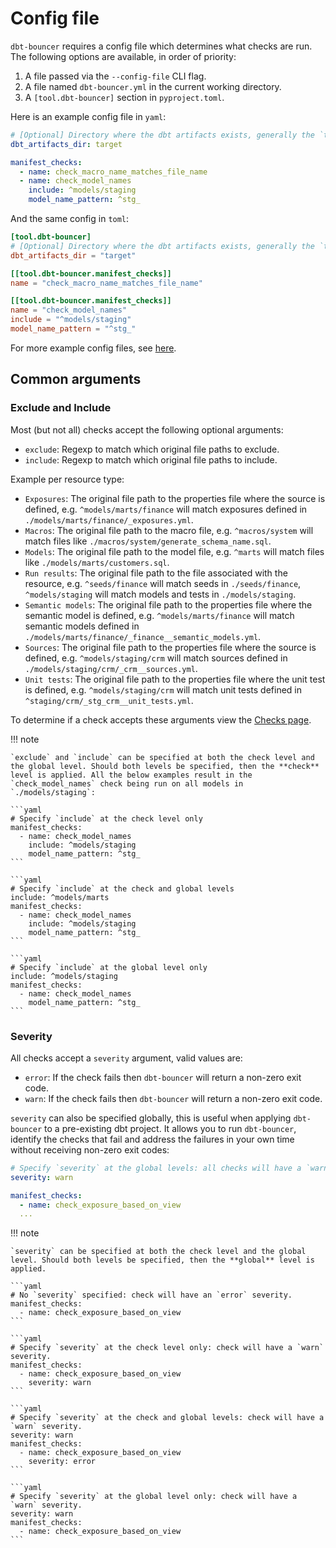 # Config file

`dbt-bouncer` requires a config file which determines what checks are run.
The following options are available, in order of priority:

1. A file passed via the `--config-file` CLI flag.
1. A file named `dbt-bouncer.yml` in the current working directory.
1. A `[tool.dbt-bouncer]` section in `pyproject.toml`.

Here is an example config file in `yaml`:

```yaml
# [Optional] Directory where the dbt artifacts exists, generally the `target` directory inside a dbt project. Defaults to `./target`.
dbt_artifacts_dir: target

manifest_checks:
  - name: check_macro_name_matches_file_name
  - name: check_model_names
    include: ^models/staging
    model_name_pattern: ^stg_
```

And the same config in `toml`:

```toml
[tool.dbt-bouncer]
# [Optional] Directory where the dbt artifacts exists, generally the `target` directory inside a dbt project. Defaults to `./target`.
dbt_artifacts_dir = "target"

[[tool.dbt-bouncer.manifest_checks]]
name = "check_macro_name_matches_file_name"

[[tool.dbt-bouncer.manifest_checks]]
name = "check_model_names"
include = "^models/staging"
model_name_pattern = "^stg_"
```

For more example config files, see [here](https://github.com/godatadriven/dbt-bouncer/tree/main/tests/unit/config_files/valid).

## Common arguments

### Exclude and Include

Most (but not all) checks accept the following optional arguments:

- `exclude`: Regexp to match which original file paths to exclude.
- `include`: Regexp to match which original file paths to include.

Example per resource type:

- `Exposures`: The original file path to the properties file where the source is defined, e.g. `^models/marts/finance` will match exposures defined in `./models/marts/finance/_exposures.yml`.
- `Macros`: The original file path to the macro file, e.g. `^macros/system` will match files like `./macros/system/generate_schema_name.sql`.
- `Models`: The original file path to the model file, e.g. `^marts` will match files like `./models/marts/customers.sql`.
- `Run results`: The original file path to the file associated with the resource, e.g. `^seeds/finance` will match seeds in `./seeds/finance`, `^models/staging` will match models and tests in `./models/staging`.
- `Semantic models`: The original file path to the properties file where the semantic model is defined, e.g. `^models/marts/finance` will match semantic models defined in `./models/marts/finance/_finance__semantic_models.yml`.
- `Sources`: The original file path to the properties file where the source is defined, e.g. `^models/staging/crm` will match sources defined in `./models/staging/crm/_crm__sources.yml`.
- `Unit tests`: The original file path to the properties file where the unit test is defined, e.g. `^models/staging/crm` will match unit tests defined in `^staging/crm/_stg_crm__unit_tests.yml`.

To determine if a check accepts these arguments view the [Checks page](./checks/index.md).

!!! note

    `exclude` and `include` can be specified at both the check level and the global level. Should both levels be specified, then the **check** level is applied. All the below examples result in the `check_model_names` check being run on all models in `./models/staging`:

    ```yaml
    # Specify `include` at the check level only
    manifest_checks:
      - name: check_model_names
        include: ^models/staging
        model_name_pattern: ^stg_
    ```

    ```yaml
    # Specify `include` at the check and global levels
    include: ^models/marts
    manifest_checks:
      - name: check_model_names
        include: ^models/staging
        model_name_pattern: ^stg_
    ```

    ```yaml
    # Specify `include` at the global level only
    include: ^models/staging
    manifest_checks:
      - name: check_model_names
        model_name_pattern: ^stg_
    ```

### Severity

All checks accept a `severity` argument, valid values are:

- `error`: If the check fails then `dbt-bouncer` will return a non-zero exit code.
- `warn`: If the check fails then `dbt-bouncer` will return a non-zero exit code.

`severity` can also be specified globally, this is useful when applying `dbt-bouncer` to a pre-existing dbt project. It allows you to run `dbt-bouncer`, identify the checks that fail and address the failures in your own time without receiving non-zero exit codes:

```yaml
# Specify `severity` at the global levels: all checks will have a `warn` severity, avoiding non-zero exit codes.
severity: warn

manifest_checks:
  - name: check_exposure_based_on_view
  ...
```

!!! note

    `severity` can be specified at both the check level and the global level. Should both levels be specified, then the **global** level is applied.

    ```yaml
    # No `severity` specified: check will have an `error` severity.
    manifest_checks:
      - name: check_exposure_based_on_view
    ```

    ```yaml
    # Specify `severity` at the check level only: check will have a `warn` severity.
    manifest_checks:
      - name: check_exposure_based_on_view
        severity: warn
    ```

    ```yaml
    # Specify `severity` at the check and global levels: check will have a `warn` severity.
    severity: warn
    manifest_checks:
      - name: check_exposure_based_on_view
        severity: error
    ```

    ```yaml
    # Specify `severity` at the global level only: check will have a `warn` severity.
    severity: warn
    manifest_checks:
      - name: check_exposure_based_on_view
    ```
